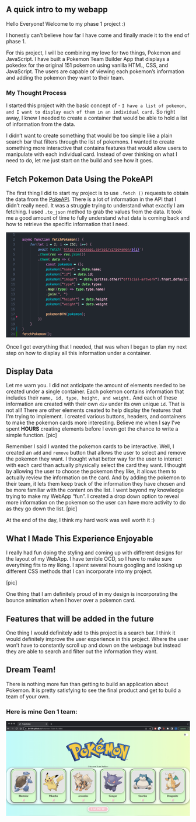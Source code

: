 ## A quick intro to my webapp 
Hello Everyone! Welcome to my phase 1 project :) 

I honestly can’t believe how far I have come and finally made it to the end of phase 1. 

For this project, I will be combining my love for two things, Pokemon and JavaScript. I have built a Pokemon Team Builder App that displays a pokedex for the original 151 pokemon using vanilla HTML, CSS, and JavaScript. The users are capable of viewing each pokemon’s information and adding the pokemon they want to their team. 

### My Thought Process
I started this project with the basic concept of -  `I have a list of pokemon, and I want to display each of them in an individual card.` So right away, I knew I needed to create a container that would be able to hold a list of information from the data. 

I didn’t want to create something that would be too simple like a plain search bar that filters through the list of pokemons. I wanted to create something more interactive that contains features that would allow users to manipulate with each individual card. Instead of over thinking on what I need to do, let me just start on the build and see how it goes. 

## Fetch Pokemon Data Using the PokeAPI
The first thing I did to start my project is to use `.fetch ()` requests to obtain the data from the [PokeAPI](https://pokeapi.co/). There is a lot of information in the API that I didn’t really need. It was a struggle trying to understand what exactly I am fetching. I used `.to_json` method to grab the values from the data. It took me a good amount of time to fully understand what data is coming back and how to retrieve the specific information that I need. 

![fetch](https://raw.githubusercontent.com/jlin100/Flatiron-Blogs/main/Image/Fetch.png)

Once I got everything that I needed, that was when I began to plan my next step on how to display all this information under a container. 

## Display Data
Let me warn you. I did not anticipate the amount of elements needed to be created under a single container. Each pokemon contains information that includes their `name, id, type, height, and weight.` And each of these information are created with their own `div` under its own unique `id`. 
That is not all! There are other elements created to help display the features that I'm trying to implement. I created various buttons, headers, and containers to make the pokemon cards more interesting. Believe me when I say I’ve spent **HOURS** creating elements before I even got the chance to write a simple function. 
[pic] 

Remember I said I wanted the pokemon cards to be interactive. Well, I created an `add` and `remove` button that allows the user to select and remove the pokemon they want. I thought what better way for the user to interact with each card than actually physically select the card they want. I thought by allowing the user to choose the pokemon they like, it allows them to actually review the information on the card. And by adding the pokemon to their team, it lets them keep track of the information they have chosen and be more familiar with the content on the list. I went beyond my knowledge trying to make my WebApp “fun”. I created a drop down option to reveal more information on the pokemon so the user can have more activity to do as they go down the list. 
[pic]

At the end of the day, I think my hard work was well worth it :)

## What I Made This Experience Enjoyable 
I really had fun doing the styling and coming up with different designs for the layout of my WebApp. I have terrible OCD, so I have to make sure everything fits to my liking. I spent several hours googling and looking up different CSS methods that I can incorporate into my project. 

[pic]

One thing that I am definitely proud of in my design is incorporating the bounce animation when I hover over a pokemon card.  

## Features that will be added in the future 
One thing I would definitely add to this project is a search bar. I think it would definitely improve the user experience in this project. Where the user won’t have to constantly scroll up and down on the webpage but instead they are able to search and filter out the information they want. 

## Dream Team!
There is nothing more fun than getting to build an application about Pokemon. It is pretty satisfying to see the final product and get to build a team of your own. 

### Here is mine Gen 1 team: 
![Dream Team](https://raw.githubusercontent.com/jlin100/Flatiron-Blogs/main/Image/Dream_Team.jpg)

